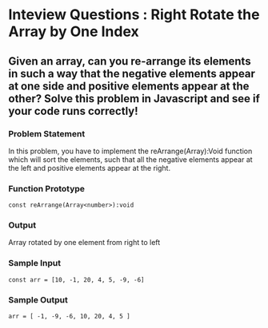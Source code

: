 # Inteview Questions : Right Rotate the Array by One Index
## Given an array, can you re-arrange its elements in such a way that the negative elements appear at one side and positive elements appear at the other? Solve this problem in Javascript and see if your code runs correctly!

### Problem Statement
In this problem, you have to implement the reArrange(Array<number>):Void function which will sort the elements, such that all the negative elements appear at the left and positive elements appear at the right.
### Function Prototype
```
const reArrange(Array<number>):void
```

### Output
Array rotated by one element from right to left

### Sample Input
```
const arr = [10, -1, 20, 4, 5, -9, -6]
```

### Sample Output
```
arr = [ -1, -9, -6, 10, 20, 4, 5 ]
```